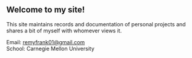 ## Welcome to my site!

This site maintains records and documentation of personal projects and shares a bit of myself with whomever views it.

Email: <remyfrank01@gmail.com>   
School: Carnegie Mellon University    
